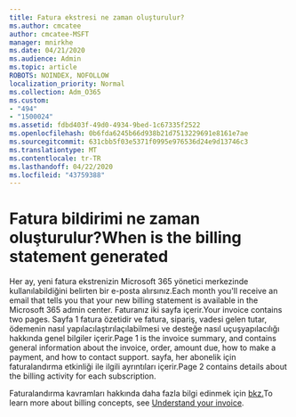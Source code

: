 ```yaml
---
title: Fatura ekstresi ne zaman oluşturulur?
ms.author: cmcatee
author: cmcatee-MSFT
manager: mnirkhe
ms.date: 04/21/2020
ms.audience: Admin
ms.topic: article
ROBOTS: NOINDEX, NOFOLLOW
localization_priority: Normal
ms.collection: Adm_O365
ms.custom:
- "494"
- "1500024"
ms.assetid: fdbd403f-49d0-4934-9bed-1c67335f2522
ms.openlocfilehash: 0b6fda6245b66d938b21d7513229691e8161e7ae
ms.sourcegitcommit: 631cbb5f03e5371f0995e976536d24e9d13746c3
ms.translationtype: MT
ms.contentlocale: tr-TR
ms.lasthandoff: 04/22/2020
ms.locfileid: "43759388"
---
```

# <a name="when-is-the-billing-statement-generated"></a><span data-ttu-id="04cd6-102">Fatura bildirimi ne zaman oluşturulur?</span><span class="sxs-lookup"><span data-stu-id="04cd6-102">When is the billing statement generated</span></span>

<span data-ttu-id="04cd6-103">Her ay, yeni fatura ekstrenizin Microsoft 365 yönetici merkezinde kullanılabildiğini belirten bir e-posta alırsınız.</span><span class="sxs-lookup"><span data-stu-id="04cd6-103">Each month you'll receive an email that tells you that your new billing statement is available in the Microsoft 365 admin center.</span></span> <span data-ttu-id="04cd6-104">Faturanız iki sayfa içerir.</span><span class="sxs-lookup"><span data-stu-id="04cd6-104">Your invoice contains two pages.</span></span> <span data-ttu-id="04cd6-105">Sayfa 1 fatura özetidir ve fatura, sipariş, vadesi gelen tutar, ödemenin nasıl yapılacılaştırılaçılabilmesi ve desteğe nasıl uçuşyapılacılığı hakkında genel bilgiler içerir.</span><span class="sxs-lookup"><span data-stu-id="04cd6-105">Page 1 is the invoice summary, and contains general information about the invoice, order, amount due, how to make a payment, and how to contact support.</span></span> <span data-ttu-id="04cd6-106">sayfa, her abonelik için faturalandırma etkinliği ile ilgili ayrıntıları içerir.</span><span class="sxs-lookup"><span data-stu-id="04cd6-106">Page 2 contains details about the billing activity for each subscription.</span></span>
  
<span data-ttu-id="04cd6-107">Faturalandırma kavramları hakkında daha fazla bilgi edinmek için [bkz.](https://docs.microsoft.com/office365/admin/subscriptions-and-billing/understand-your-invoice)</span><span class="sxs-lookup"><span data-stu-id="04cd6-107">To learn more about billing concepts, see [Understand your invoice](https://docs.microsoft.com/office365/admin/subscriptions-and-billing/understand-your-invoice).</span></span>